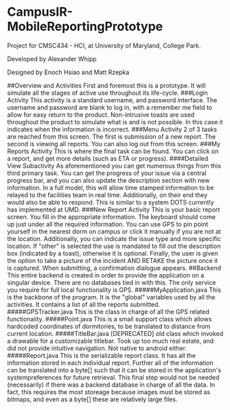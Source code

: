 CampusIR-MobileReportingPrototype
=================================

Project for CMSC434 - HCI, at University of Maryland, College Park.

Developed by Alexander Whipp

Designed by Enoch Hsiao and Matt Rzepka

##Overview and Activities
First and foremost this is a prototype. It will simulate all the stages of active use throughout its life-cycle.
###Login Activity
This activity is a standard username, and password interface. The username and password are blank to log in, with a remember me field to allow for easy return to the product.  Non-intrusive toasts are used throughout the product to simulate what is and is not possible. In this case it indicates when the information is incorrect.
###Menu Activity
2 of 3 tasks are reached from this screen. The first is submission of a new report. The second is viewing all reports. You can also log out from this screen.
###My Reports Activity
This is where the final task can be found. You can click on a report, and get more details (such as ETA or progress).
####Detailed View Subactivity
As aforementioned you can get numerous things from this third primary task. You can get the progress of your issue via a central progress bar, and you can also update the description section with new information. In a full model, this will allow time stamped information to be relayed to the facilities team in real time. Additionally, on their end they would also be able to respond. This is similar to a system DOTS currently has implemented at UMD.
###New Report Activity
This is your basic report screen. You fill in the appropriate information. The keyboard should come up just under all the required information. You can use GPS to pin point yourself in the nearest dorm on campus or click it manually if you are not at the location. Additionally, you can indicate the issue type and more specific location. If "other" is selected the use is mandated to fill out the description box (indicated by a toast), otherwise it is optional. Finally, the user is given the option to take a picture of the incident AND RETAKE the picture once it is captured. When submitting, a confirmation dialogue appears.
##Backend
This entire backend is created in order to provide the application on a singular device. There are no databases tied in with this. The only service you require for full local functionality is GPS.
#####MyApplication.java
This is the backbone of the program. It is the "global" variables used by all the activities. It contains a list of all the reports submitted.
#####GPSTracker.java
This is the class in charge of all the GPS related functionality.
#####Point.java
This is a small support class which allows hardcoded coordinates of dormitories, to be translated to distance from current location.
#####TitleBar.java
[DEPRECATED] old class which invoked a drawable for a customizable titlebar. Took up too much real estate, and did not provide intuitive navigation. Not native to android either.
#####Report.java
This is the serializable report class. It has all the information stored in each individual report. Further all of the information can be translated into a byte[] such that it can be stored in the application's systempreferences for future retrieval. This final step would not be needed (necessarily) if there was a backend database in charge of all the data. In fact, this requires the most storeage because images must be stored as bitmaps, and even as a byte[] these are relatively large files.
